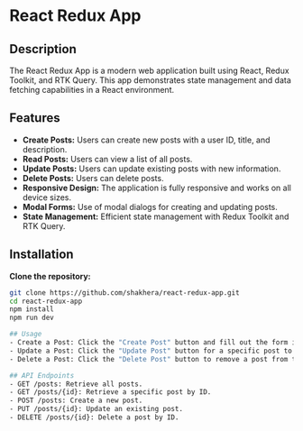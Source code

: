 # React Redux App

## Description
The React Redux App is a modern web application built using React, Redux Toolkit, and RTK Query. This app demonstrates state management and data fetching capabilities in a React environment.

## Features

- **Create Posts:** Users can create new posts with a user ID, title, and description.
- **Read Posts:** Users can view a list of all posts.
- **Update Posts:** Users can update existing posts with new information.
- **Delete Posts:** Users can delete posts.
- **Responsive Design:** The application is fully responsive and works on all device sizes.
- **Modal Forms:** Use of modal dialogs for creating and updating posts.
- **State Management:** Efficient state management with Redux Toolkit and RTK Query.

## Installation
**Clone the repository:**
   ```sh
   git clone https://github.com/shakhera/react-redux-app.git
   cd react-redux-app
   npm install
   npm run dev

## Usage
- Create a Post: Click the "Create Post" button and fill out the form in the modal.
- Update a Post: Click the "Update Post" button for a specific post to open the update form modal.
- Delete a Post: Click the "Delete Post" button to remove a post from the list.

## API Endpoints
- GET /posts: Retrieve all posts.
- GET /posts/{id}: Retrieve a specific post by ID.
 - POST /posts: Create a new post.
- PUT /posts/{id}: Update an existing post.
- DELETE /posts/{id}: Delete a post by ID.
